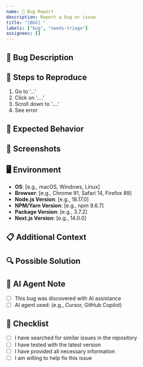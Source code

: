 ```yaml
---
name: 🐛 Bug Report
description: Report a bug or issue
title: "[BUG] "
labels: ["bug", "needs-triage"]
assignees: []
---
```


## 🐛 **Bug Description**

<!-- A clear and concise description of what the bug is -->

## 🔄 **Steps to Reproduce**

1. Go to '...'
2. Click on '....'
3. Scroll down to '....'
4. See error

## 🎯 **Expected Behavior**

<!-- Describe what you expected to happen -->

## 📸 **Screenshots**

<!-- If applicable, add screenshots to help explain your problem -->

## 🖥️ **Environment**

- **OS**: [e.g., macOS, Windows, Linux]
- **Browser**: [e.g., Chrome 91, Safari 14, Firefox 89]
- **Node.js Version**: [e.g., 18.17.0]
- **NPM/Yarn Version**: [e.g., npm 9.6.7]
- **Package Version**: [e.g., 3.7.2]
- **Next.js Version**: [e.g., 14.0.0]

## 📋 **Additional Context**

<!-- Add any other context about the problem here -->

## 🔍 **Possible Solution**

<!-- If you have suggestions on how to fix this issue -->

## 🤖 **AI Agent Note**

<!-- If this bug was discovered or reported by an AI agent -->

- [ ] This bug was discovered with AI assistance
- [ ] AI agent used: (e.g., Cursor, GitHub Copilot)

## 📝 **Checklist**

- [ ] I have searched for similar issues in the repository
- [ ] I have tested with the latest version
- [ ] I have provided all necessary information
- [ ] I am willing to help fix this issue
